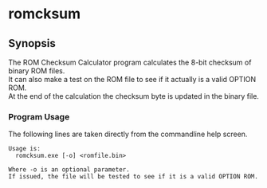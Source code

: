 # romcksum

## Synopsis

The ROM Checksum Calculator program calculates the 8-bit checksum of binary ROM files.\
It can also make a test on the ROM file to see if it actually is a valid OPTION ROM.\
At the end of the calculation the checksum byte is updated in the binary file.

### Program Usage

The following lines are taken directly from the commandline help screen.

```
Usage is:
  romcksum.exe [-o] <romfile.bin>

Where -o is an optional parameter.
If issued, the file will be tested to see if it is a valid OPTION ROM.
```

